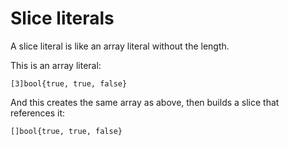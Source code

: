 # Slice literals

A slice literal is like an array literal without the length.

This is an array literal:

`[3]bool{true, true, false}`

And this creates the same array as above, then builds a slice that references it:

`[]bool{true, true, false}`
